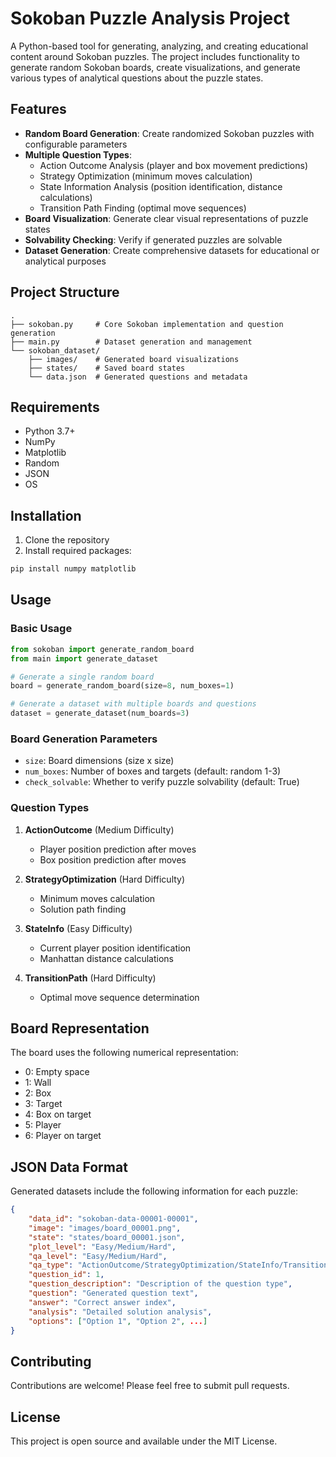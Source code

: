 # Sokoban Puzzle Analysis Project

A Python-based tool for generating, analyzing, and creating educational content around Sokoban puzzles. The project includes functionality to generate random Sokoban boards, create visualizations, and generate various types of analytical questions about the puzzle states.

## Features

- **Random Board Generation**: Create randomized Sokoban puzzles with configurable parameters
- **Multiple Question Types**:
  - Action Outcome Analysis (player and box movement predictions)
  - Strategy Optimization (minimum moves calculation)
  - State Information Analysis (position identification, distance calculations)
  - Transition Path Finding (optimal move sequences)
- **Board Visualization**: Generate clear visual representations of puzzle states
- **Solvability Checking**: Verify if generated puzzles are solvable
- **Dataset Generation**: Create comprehensive datasets for educational or analytical purposes

## Project Structure

```
.
├── sokoban.py     # Core Sokoban implementation and question generation
├── main.py        # Dataset generation and management
└── sokoban_dataset/
    ├── images/    # Generated board visualizations
    ├── states/    # Saved board states
    └── data.json  # Generated questions and metadata
```

## Requirements

- Python 3.7+
- NumPy
- Matplotlib
- Random
- JSON
- OS

## Installation

1. Clone the repository
2. Install required packages:
```bash
pip install numpy matplotlib
```

## Usage

### Basic Usage

```python
from sokoban import generate_random_board
from main import generate_dataset

# Generate a single random board
board = generate_random_board(size=8, num_boxes=1)

# Generate a dataset with multiple boards and questions
dataset = generate_dataset(num_boards=3)
```

### Board Generation Parameters

- `size`: Board dimensions (size x size)
- `num_boxes`: Number of boxes and targets (default: random 1-3)
- `check_solvable`: Whether to verify puzzle solvability (default: True)

### Question Types

1. **ActionOutcome** (Medium Difficulty)
   - Player position prediction after moves
   - Box position prediction after moves

2. **StrategyOptimization** (Hard Difficulty)
   - Minimum moves calculation
   - Solution path finding

3. **StateInfo** (Easy Difficulty)
   - Current player position identification
   - Manhattan distance calculations

4. **TransitionPath** (Hard Difficulty)
   - Optimal move sequence determination

## Board Representation

The board uses the following numerical representation:

- 0: Empty space
- 1: Wall
- 2: Box
- 3: Target
- 4: Box on target
- 5: Player
- 6: Player on target

## JSON Data Format

Generated datasets include the following information for each puzzle:

```json
{
    "data_id": "sokoban-data-00001-00001",
    "image": "images/board_00001.png",
    "state": "states/board_00001.json",
    "plot_level": "Easy/Medium/Hard",
    "qa_level": "Easy/Medium/Hard",
    "qa_type": "ActionOutcome/StrategyOptimization/StateInfo/TransitionPath",
    "question_id": 1,
    "question_description": "Description of the question type",
    "question": "Generated question text",
    "answer": "Correct answer index",
    "analysis": "Detailed solution analysis",
    "options": ["Option 1", "Option 2", ...]
}
```

## Contributing

Contributions are welcome! Please feel free to submit pull requests.

## License

This project is open source and available under the MIT License.